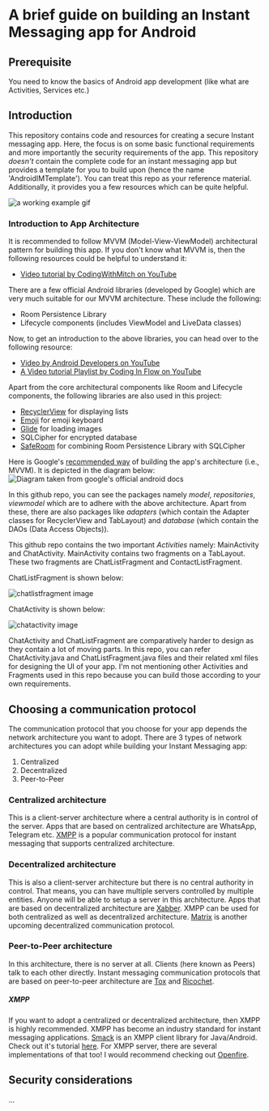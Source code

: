 
# A brief guide on building an Instant Messaging app for Android

## Prerequisite
You need to know the basics of Android app development (like what are Activities, Services etc.)

## Introduction

This repository contains code and resources for creating a secure Instant messaging app. Here, the focus is on some basic functional requirements and more importantly the security requirements of the app. This repository *doesn't* contain the complete code for an instant messaging app but provides a template for you to build upon (hence the name 'AndroidIMTemplate'). You can treat this repo as your reference material. Additionally, it provides you a few resources which can be quite helpful.

![a working example gif](https://raw.githubusercontent.com/NandanDesai/res/master/androidIMTemplate_working.gif)

### Introduction to App Architecture
It is recommended to follow MVVM (Model-View-ViewModel) architectural pattern for building this app. If you don't know what MVVM is, then the following resources could be helpful to understand it:

 - [Video tutorial by CodingWithMitch on YouTube](https://www.youtube.com/watch?v=ijXjCtCXcN4)

There are a few official Android libraries (developed by Google) which are very much suitable for our MVVM architecture. These include the following:

 - Room Persistence Library
 - Lifecycle components (includes ViewModel and LiveData classes)

Now, to get an introduction to the above libraries, you can head over to the following resource:

 - [Video by Android Developers on YouTube](https://www.youtube.com/watch?v=7p22cSzniBM)
 - [A Video tutorial Playlist by Coding In Flow on YouTube](https://www.youtube.com/watch?v=ARpn-1FPNE4&list=PLrnPJCHvNZuDihTpkRs6SpZhqgBqPU118)

Apart from the core architectural components like Room and Lifecycle components, the following libraries are also used in this project:

 - [RecyclerView](https://developer.android.com/jetpack/androidx/releases/recyclerview) for displaying lists
 - [Emoji](https://github.com/vanniktech/Emoji) for emoji keyboard
 - [Glide](https://github.com/bumptech/glide) for loading images
 - SQLCipher for encrypted database
 - [SafeRoom](https://github.com/commonsguy/cwac-saferoom) for combining Room Persistence Library with SQLCipher

Here is Google's [recommended way](https://developer.android.com/jetpack/docs/guide#recommended-app-arch) of building the app's architecture (i.e., MVVM). It is depicted in the diagram below: 
![Diagram taken from google's official android docs](https://developer.android.com/topic/libraries/architecture/images/final-architecture.png)

In this github repo, you can see the packages namely *model*, *repositories*, *viewmodel* which are to adhere with the above architecture. Apart from these, there are also packages like *adapters* (which contain the Adapter classes for RecyclerView and TabLayout) and *database* (which contain the DAOs (Data Access Objects)).

This github repo contains the two important *Activities* namely:
MainActivity and ChatActivity. MainActivity contains two fragments on a TabLayout. These two fragments are ChatListFragment and ContactListFragment.

ChatListFragment is shown below:

![chatlistfragment image](https://raw.githubusercontent.com/NandanDesai/res/master/chatlistactivity.png) 

ChatActivity is shown below:

![chatactivity image](https://raw.githubusercontent.com/NandanDesai/res/master/chatactivity.png)

ChatActivity and ChatListFragment are comparatively harder to design as they contain a lot of moving parts. In this repo, you can refer ChatActivity.java and ChatListFragment.java files and their related xml files for designing the UI of your app. I'm not mentioning other Activities and Fragments used in this repo because you can build those according to your own requirements. 

## Choosing a communication protocol
The communication protocol that you choose for your app depends the network architecture you want to adopt. There are 3 types of network architectures you can adopt while building your Instant Messaging app:

 1. Centralized
 2. Decentralized
 3. Peer-to-Peer


### Centralized architecture
This is a client-server architecture where a central authority is in control of the server. Apps that are based on centralized architecture are WhatsApp, Telegram etc. [XMPP](https://xmpp.org/about/) is a popular communication protocol for instant messaging that supports centralized architecture.

### Decentralized architecture
This is also a client-server architecture but there is no central authority in control. That means, you can have multiple servers controlled by multiple entities. Anyone will be able to setup a server in this architecture. Apps that are based on decentralized architecture are [Xabber](https://www.xabber.com/). 
XMPP can be used for both centralized as well as decentralized architecture. [Matrix](https://www.matrix.org/) is another upcoming decentralized communication protocol.

### Peer-to-Peer architecture
In this architecture, there is no server at all. Clients (here known as Peers) talk to each other directly. Instant messaging communication protocols that are based on peer-to-peer architecture are [Tox](https://tox.chat/) and [Ricochet](https://ricochet.im/).

##### XMPP
If you want to adopt a centralized or decentralized architecture, then XMPP is highly recommended. XMPP has become an industry standard for instant messaging applications. [Smack](https://github.com/igniterealtime/Smack) is an XMPP client library for Java/Android. Check out it's tutorial [here](https://www.baeldung.com/xmpp-smack-chat-client). For XMPP server, there are several implementations of that too! I would recommend checking out [Openfire](https://www.igniterealtime.org/projects/openfire/).

## Security considerations
...
